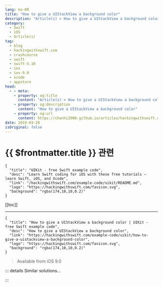 ```yaml
---
lang: ko-KR
title: "How to give a UIStackView a background color"
description: "Article(s) > How to give a UIStackView a background color"
category:
  - Swift
  - iOS
  - Article(s)
tag: 
  - blog
  - hackingwithswift.com
  - crashcourse
  - swift
  - swift-5.10
  - ios
  - ios-9.0
  - xcode
  - appstore
head:
  - - meta:
    - property: og:title
      content: "Article(s) > How to give a UIStackView a background color"
    - property: og:description
      content: "How to give a UIStackView a background color"
    - property: og:url
      content: https://chanhi2000.github.io/articles/hackingwithswift.com/example-code/uikit/how-to-give-a-uistackview-a-background-color.html
date: 2019-03-28
isOriginal: false
---
```


# {{ $frontmatter.title }} 관련

```component VPCard
{
  "title": "UIKit - free Swift example code",
  "desc": "Learn Swift coding for iOS with these free tutorials – learn Swift, iOS, and Xcode",
  "link": "/hackingwithswift.com/example-code/uikit/README.md",
  "logo": "https://hackingwithswift.com/favicon.svg",
  "background": "rgba(174,10,10,0.2)"
}
```

[[toc]]

---

```component VPCard
{
  "title": "How to give a UIStackView a background color | UIKit - free Swift example code",
  "desc": "How to give a UIStackView a background color",
  "link": "https://hackingwithswift.com/example-code/uikit/how-to-give-a-uistackview-a-background-color",
  "logo": "https://hackingwithswift.com/favicon.svg",
  "background": "rgba(174,10,10,0.2)"
}
```

> Available from iOS 9.0

<!-- TODO: 작성 -->

<!--
You can't do this – `UIStackView` is a non-drawing view, meaning that `drawRect()` is never called and its background color is ignored. If you desperately want a background color, consider placing the stack view inside another `UIView` and giving that view a background color.

-->

::: details Similar solutions…

<!--
/example-code/uikit/how-to-give-a-uinavigationbar-a-background-image-setbackgroundimage">How to give a UINavigationBar a background image: setBackgroundImage() 
/example-code/uikit/how-to-give-uitableviewcells-a-selected-color-other-than-gray">How to give UITableViewCells a selected color other than gray 
/quick-start/swiftui/how-to-give-a-view-a-custom-frame">How to give a view a custom frame 
/example-code/uicolor/how-to-use-an-image-for-your-background-color-with-uicolorpatternimage">How to use an image for your background color with UIColor(patternImage:) 
/quick-start/swiftui/how-to-change-the-background-color-of-list-texteditor-and-more">How to change the background color of List, TextEditor, and more</a>
-->

:::

